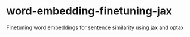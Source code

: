 # word-embedding-finetuning-jax
Finetuning word embeddings for sentence similarity using jax and optax
